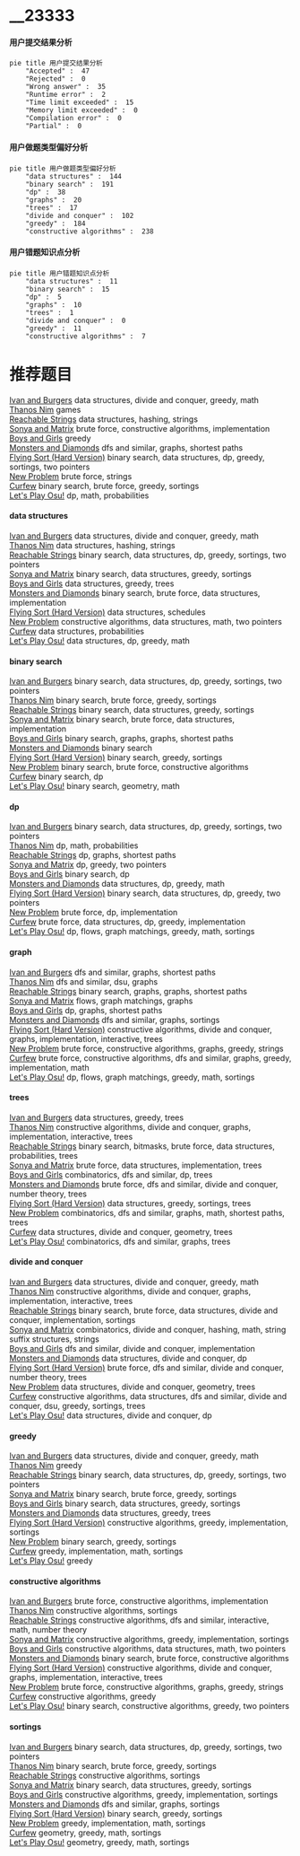 # __23333
<!-- tabs:start -->
#### **用户提交结果分析**

```mermaid
pie title 用户提交结果分析
    "Accepted" :  47
    "Rejected" :  0
    "Wrong answer" :  35
    "Runtime error" :  2
    "Time limit exceeded" :  15
    "Memory limit exceeded" :  0
    "Compilation error" :  0
    "Partial" :  0
```
#### **用户做题类型偏好分析**

```mermaid
pie title 用户做题类型偏好分析
    "data structures" :  144
    "binary search" :  191
    "dp" :  38
    "graphs" :  20
    "trees" :  17
    "divide and conquer" :  102
    "greedy" :  184
    "constructive algorithms" :  238
```
#### **用户错题知识点分析**

```mermaid
pie title 用户错题知识点分析
    "data structures" :  11
    "binary search" :  15
    "dp" :  5
    "graphs" :  10
    "trees" :  1
    "divide and conquer" :  0
    "greedy" :  11
    "constructive algorithms" :  7
```
<!-- tabs:end -->
# 推荐题目
[Ivan and Burgers](http://codeforces.com/problemset/problem/1100/F)		data structures,
                        divide and conquer,
                        greedy,
                        math		  
[Thanos Nim](https://codeforces.com/contest/1162/problem/E)		games		  
[Reachable Strings](http://codeforces.com/problemset/problem/1320/D)		data structures,
                        hashing,
                        strings		  
[Sonya and Matrix](http://codeforces.com/problemset/problem/1004/D)		brute force,
                        constructive algorithms,
                        implementation		  
[Boys and Girls](http://codeforces.com/problemset/problem/253/A)		greedy		  
[Monsters and Diamonds](http://codeforces.com/problemset/problem/325/C)		dfs and similar,
                        graphs,
                        shortest paths		  
[Flying Sort (Hard Version)](http://codeforces.com/problemset/problem/1367/F2)		binary search,
                        data structures,
                        dp,
                        greedy,
                        sortings,
                        two pointers		  
[New Problem](http://codeforces.com/problemset/problem/278/B)		brute force,
                        strings		  
[Curfew](http://codeforces.com/problemset/problem/949/D)		binary search,
                        brute force,
                        greedy,
                        sortings		  
[Let's Play Osu!](http://codeforces.com/problemset/problem/235/B)		dp,
                        math,
                        probabilities		  
<!-- tabs:start -->
#### **data structures**
[Ivan and Burgers](http://codeforces.com/problemset/problem/1100/F)		data structures,
                        divide and conquer,
                        greedy,
                        math		  
[Thanos Nim](http://codeforces.com/problemset/problem/1320/D)		data structures,
                        hashing,
                        strings		  
[Reachable Strings](http://codeforces.com/problemset/problem/1367/F2)		binary search,
                        data structures,
                        dp,
                        greedy,
                        sortings,
                        two pointers		  
[Sonya and Matrix](http://codeforces.com/problemset/problem/377/B)		binary search,
                        data structures,
                        greedy,
                        sortings		  
[Boys and Girls](http://codeforces.com/problemset/problem/1427/F)		data structures,
                        greedy,
                        trees		  
[Monsters and Diamonds](http://codeforces.com/problemset/problem/85/D)		binary search,
                        brute force,
                        data structures,
                        implementation		  
[Flying Sort (Hard Version)](http://codeforces.com/problemset/problem/380/C)		data structures,
                        schedules		  
[New Problem](http://codeforces.com/problemset/problem/733/E)		constructive algorithms,
                        data structures,
                        math,
                        two pointers		  
[Curfew](http://codeforces.com/problemset/problem/840/D)		data structures,
                        probabilities		  
[Let's Play Osu!](http://codeforces.com/problemset/problem/1474/D)		data structures,
                        dp,
                        greedy,
                        math		  
#### **binary search**
[Ivan and Burgers](http://codeforces.com/problemset/problem/1367/F2)		binary search,
                        data structures,
                        dp,
                        greedy,
                        sortings,
                        two pointers		  
[Thanos Nim](http://codeforces.com/problemset/problem/949/D)		binary search,
                        brute force,
                        greedy,
                        sortings		  
[Reachable Strings](http://codeforces.com/problemset/problem/377/B)		binary search,
                        data structures,
                        greedy,
                        sortings		  
[Sonya and Matrix](http://codeforces.com/problemset/problem/85/D)		binary search,
                        brute force,
                        data structures,
                        implementation		  
[Boys and Girls](https://codeforces.com/contest/1262/problem/E)		binary search,
                        graphs,
                        graphs,
                        shortest paths		  
[Monsters and Diamonds](https://codeforces.com/contest/967/problem/C)		binary search		  
[Flying Sort (Hard Version)](https://codeforces.com/contest/480/problem/A)		binary search,
                        greedy,
                        sortings		  
[New Problem](http://codeforces.com/problemset/problem/938/C)		binary search,
                        brute force,
                        constructive algorithms		  
[Curfew](http://codeforces.com/problemset/problem/607/A)		binary search,
                        dp		  
[Let's Play Osu!](http://codeforces.com/problemset/problem/1100/C)		binary search,
                        geometry,
                        math		  
#### **dp**
[Ivan and Burgers](http://codeforces.com/problemset/problem/1367/F2)		binary search,
                        data structures,
                        dp,
                        greedy,
                        sortings,
                        two pointers		  
[Thanos Nim](http://codeforces.com/problemset/problem/235/B)		dp,
                        math,
                        probabilities		  
[Reachable Strings](http://codeforces.com/problemset/problem/346/D)		dp,
                        graphs,
                        shortest paths		  
[Sonya and Matrix](https://codeforces.com/contest/1240/problem/B)		dp,
                        greedy,
                        two pointers		  
[Boys and Girls](http://codeforces.com/problemset/problem/607/A)		binary search,
                        dp		  
[Monsters and Diamonds](http://codeforces.com/problemset/problem/1474/D)		data structures,
                        dp,
                        greedy,
                        math		  
[Flying Sort (Hard Version)](http://codeforces.com/problemset/problem/1492/C)		binary search,
                        data structures,
                        dp,
                        greedy,
                        two pointers		  
[New Problem](https://codeforces.com/contest/1457/problem/C)		brute force,
                        dp,
                        implementation		  
[Curfew](http://codeforces.com/problemset/problem/1491/C)		brute force,
                        data structures,
                        dp,
                        greedy,
                        implementation		  
[Let's Play Osu!](http://codeforces.com/problemset/problem/1437/C)		dp,
                        flows,
                        graph matchings,
                        greedy,
                        math,
                        sortings		  
#### **graph**
[Ivan and Burgers](http://codeforces.com/problemset/problem/325/C)		dfs and similar,
                        graphs,
                        shortest paths		  
[Thanos Nim](http://codeforces.com/problemset/problem/1263/D)		dfs and similar,
                        dsu,
                        graphs		  
[Reachable Strings](https://codeforces.com/contest/1262/problem/E)		binary search,
                        graphs,
                        graphs,
                        shortest paths		  
[Sonya and Matrix](http://codeforces.com/problemset/problem/1404/E)		flows,
                        graph matchings,
                        graphs		  
[Boys and Girls](http://codeforces.com/problemset/problem/346/D)		dp,
                        graphs,
                        shortest paths		  
[Monsters and Diamonds](https://codeforces.com/contest/512/problem/A)		dfs and similar,
                        graphs,
                        sortings		  
[Flying Sort (Hard Version)](http://codeforces.com/problemset/problem/1174/F)		constructive algorithms,
                        divide and conquer,
                        graphs,
                        implementation,
                        interactive,
                        trees		  
[New Problem](http://codeforces.com/problemset/problem/1511/D)		brute force,
                        constructive algorithms,
                        graphs,
                        greedy,
                        strings		  
[Curfew](http://codeforces.com/problemset/problem/1487/C)		brute force,
                        constructive algorithms,
                        dfs and similar,
                        graphs,
                        greedy,
                        implementation,
                        math		  
[Let's Play Osu!](http://codeforces.com/problemset/problem/1437/C)		dp,
                        flows,
                        graph matchings,
                        greedy,
                        math,
                        sortings		  
#### **trees**
[Ivan and Burgers](http://codeforces.com/problemset/problem/1427/F)		data structures,
                        greedy,
                        trees		  
[Thanos Nim](http://codeforces.com/problemset/problem/1174/F)		constructive algorithms,
                        divide and conquer,
                        graphs,
                        implementation,
                        interactive,
                        trees		  
[Reachable Strings](http://codeforces.com/problemset/problem/1479/D)		binary search,
                        bitmasks,
                        brute force,
                        data structures,
                        probabilities,
                        trees		  
[Sonya and Matrix](http://codeforces.com/problemset/problem/1511/C)		brute force,
                        data structures,
                        implementation,
                        trees		  
[Boys and Girls](http://codeforces.com/problemset/problem/1499/F)		combinatorics,
                        dfs and similar,
                        dp,
                        trees		  
[Monsters and Diamonds](http://codeforces.com/problemset/problem/1491/E)		brute force,
                        dfs and similar,
                        divide and conquer,
                        number theory,
                        trees		  
[Flying Sort (Hard Version)](http://codeforces.com/problemset/problem/1466/D)		data structures,
                        greedy,
                        sortings,
                        trees		  
[New Problem](http://codeforces.com/problemset/problem/1495/D)		combinatorics,
                        dfs and similar,
                        graphs,
                        math,
                        shortest paths,
                        trees		  
[Curfew](http://codeforces.com/problemset/problem/1303/G)		data structures,
                        divide and conquer,
                        geometry,
                        trees		  
[Let's Play Osu!](http://codeforces.com/problemset/problem/1454/E)		combinatorics,
                        dfs and similar,
                        graphs,
                        trees		  
#### **divide and conquer**
[Ivan and Burgers](http://codeforces.com/problemset/problem/1100/F)		data structures,
                        divide and conquer,
                        greedy,
                        math		  
[Thanos Nim](http://codeforces.com/problemset/problem/1174/F)		constructive algorithms,
                        divide and conquer,
                        graphs,
                        implementation,
                        interactive,
                        trees		  
[Reachable Strings](http://codeforces.com/problemset/problem/1461/D)		binary search,
                        brute force,
                        data structures,
                        divide and conquer,
                        implementation,
                        sortings		  
[Sonya and Matrix](http://codeforces.com/problemset/problem/1466/G)		combinatorics,
                        divide and conquer,
                        hashing,
                        math,
                        string suffix structures,
                        strings		  
[Boys and Girls](http://codeforces.com/problemset/problem/1490/D)		dfs and similar,
                        divide and conquer,
                        implementation		  
[Monsters and Diamonds](https://codeforces.com/contest/1483/problem/C)		data structures,
                        divide and conquer,
                        dp		  
[Flying Sort (Hard Version)](http://codeforces.com/problemset/problem/1491/E)		brute force,
                        dfs and similar,
                        divide and conquer,
                        number theory,
                        trees		  
[New Problem](http://codeforces.com/problemset/problem/1303/G)		data structures,
                        divide and conquer,
                        geometry,
                        trees		  
[Curfew](http://codeforces.com/problemset/problem/1494/D)		constructive algorithms,
                        data structures,
                        dfs and similar,
                        divide and conquer,
                        dsu,
                        greedy,
                        sortings,
                        trees		  
[Let's Play Osu!](http://codeforces.com/problemset/problem/1482/E)		data structures,
                        divide and conquer,
                        dp		  
#### **greedy**
[Ivan and Burgers](http://codeforces.com/problemset/problem/1100/F)		data structures,
                        divide and conquer,
                        greedy,
                        math		  
[Thanos Nim](http://codeforces.com/problemset/problem/253/A)		greedy		  
[Reachable Strings](http://codeforces.com/problemset/problem/1367/F2)		binary search,
                        data structures,
                        dp,
                        greedy,
                        sortings,
                        two pointers		  
[Sonya and Matrix](http://codeforces.com/problemset/problem/949/D)		binary search,
                        brute force,
                        greedy,
                        sortings		  
[Boys and Girls](http://codeforces.com/problemset/problem/377/B)		binary search,
                        data structures,
                        greedy,
                        sortings		  
[Monsters and Diamonds](http://codeforces.com/problemset/problem/1427/F)		data structures,
                        greedy,
                        trees		  
[Flying Sort (Hard Version)](http://codeforces.com/problemset/problem/814/A)		constructive algorithms,
                        greedy,
                        implementation,
                        sortings		  
[New Problem](https://codeforces.com/contest/480/problem/A)		binary search,
                        greedy,
                        sortings		  
[Curfew](http://codeforces.com/problemset/problem/1473/A)		greedy,
                        implementation,
                        math,
                        sortings		  
[Let's Play Osu!](https://codeforces.com/contest/1071/problem/B)		greedy		  
#### **constructive algorithms**
[Ivan and Burgers](http://codeforces.com/problemset/problem/1004/D)		brute force,
                        constructive algorithms,
                        implementation		  
[Thanos Nim](http://codeforces.com/problemset/problem/430/A)		constructive algorithms,
                        sortings		  
[Reachable Strings](http://codeforces.com/problemset/problem/1404/D)		constructive algorithms,
                        dfs and similar,
                        interactive,
                        math,
                        number theory		  
[Sonya and Matrix](http://codeforces.com/problemset/problem/814/A)		constructive algorithms,
                        greedy,
                        implementation,
                        sortings		  
[Boys and Girls](http://codeforces.com/problemset/problem/733/E)		constructive algorithms,
                        data structures,
                        math,
                        two pointers		  
[Monsters and Diamonds](http://codeforces.com/problemset/problem/938/C)		binary search,
                        brute force,
                        constructive algorithms		  
[Flying Sort (Hard Version)](http://codeforces.com/problemset/problem/1174/F)		constructive algorithms,
                        divide and conquer,
                        graphs,
                        implementation,
                        interactive,
                        trees		  
[New Problem](http://codeforces.com/problemset/problem/1511/D)		brute force,
                        constructive algorithms,
                        graphs,
                        greedy,
                        strings		  
[Curfew](http://codeforces.com/problemset/problem/1493/A)		constructive algorithms,
                        greedy		  
[Let's Play Osu!](http://codeforces.com/problemset/problem/1463/D)		binary search,
                        constructive algorithms,
                        greedy,
                        two pointers		  
#### **sortings**
[Ivan and Burgers](http://codeforces.com/problemset/problem/1367/F2)		binary search,
                        data structures,
                        dp,
                        greedy,
                        sortings,
                        two pointers		  
[Thanos Nim](http://codeforces.com/problemset/problem/949/D)		binary search,
                        brute force,
                        greedy,
                        sortings		  
[Reachable Strings](http://codeforces.com/problemset/problem/430/A)		constructive algorithms,
                        sortings		  
[Sonya and Matrix](http://codeforces.com/problemset/problem/377/B)		binary search,
                        data structures,
                        greedy,
                        sortings		  
[Boys and Girls](http://codeforces.com/problemset/problem/814/A)		constructive algorithms,
                        greedy,
                        implementation,
                        sortings		  
[Monsters and Diamonds](https://codeforces.com/contest/512/problem/A)		dfs and similar,
                        graphs,
                        sortings		  
[Flying Sort (Hard Version)](https://codeforces.com/contest/480/problem/A)		binary search,
                        greedy,
                        sortings		  
[New Problem](http://codeforces.com/problemset/problem/1473/A)		greedy,
                        implementation,
                        math,
                        sortings		  
[Curfew](https://codeforces.com/contest/1496/problem/C)		geometry,
                        greedy,
                        math,
                        sortings		  
[Let's Play Osu!](http://codeforces.com/problemset/problem/1495/A)		geometry,
                        greedy,
                        math,
                        sortings		  
<!-- tabs:end -->
